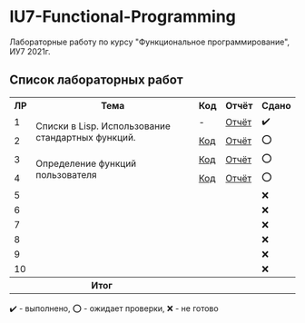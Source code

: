 # IU7-Functional-Programming
Лабораторные работу по курсу "Функциональное программирование", ИУ7 2021г.

## Список лабораторных работ

<table>
   <tr>
   <tr>
      <th>ЛР</th>
      <th>Тема</th>
      <th>Код</th>
      <th>Отчёт</th>
      <th>Сдано</th>
   </tr>
   <tr>
      <td>1</td>
      <td rowspan=3>Списки в Lisp. Использование стандартных функций.</th>
      <td>-</td>
      <td><a href="https://github.com/SGCube/IU7-Functional-Programming/tree/main/lab_01/report.pdf">Отчёт</a></td>
      <td>✔️</td>
   </tr>
   <tr>
   <tr>
      <td>2</td>
      <td><a href="https://github.com/SGCube/IU7-Functional-Programming/tree/main/lab_02">Код</a></td>
      <td><a href="https://github.com/SGCube/IU7-Functional-Programming/tree/main/lab_02/report.pdf">Отчёт</a></td>
      <td>⭕️</td>
   </tr>
   <tr>
      <tr>
      <td>3</td>
      <td rowspan=3>Определение функций пользователя</th>
      <td><a href="https://github.com/SGCube/IU7-Functional-Programming/tree/main/lab_03">Код</a></td>
      <td><a href="https://github.com/SGCube/IU7-Functional-Programming/tree/main/lab_03/report.pdf">Отчёт</a></td>
      <td>⭕️</td>
   </tr>
   <tr>
   <tr>
      <td>4</td>
      <td><a href="https://github.com/SGCube/IU7-Functional-Programming/tree/main/lab_04">Код</a></td>
      <td><a href="https://github.com/SGCube/IU7-Functional-Programming/tree/main/lab_04/report.pdf">Отчёт</a></td>
      <td>⭕️</td>
   </tr>
   <tr>
   <tr>
      <td>5</td>
      <td></td>
      <td></td>
      <td></td>
      <td>❌</td>
   </tr>
   <tr>
   <tr>
      <td>6</td>
      <td></td>
      <td></td>
      <td></td>
      <td>❌</td>
   </tr>
   <tr>
   <tr>
      <td>7</td>
      <td></td>
      <td></td>
      <td></td>
      <td>❌</td>
   </tr>
   <tr>
   <tr>
      <td>8</td>
      <td></td>
      <td></td>
      <td></td>
      <td>❌</td>
   </tr>
   <tr>
   <tr>
      <td>9</td>
      <td></td>
      <td></td>
      <td></td>
      <td>❌</td>
   </tr>
   <tr>
   <tr>
      <td>10</td>
      <td></td>
      <td></td>
      <td></td>
      <td>❌</td>
   </tr>
   <tr>
      <th colspan = "2">Итог</th>
      <th colspan = "3"></th>
   </tr>
</table>

✔️ - выполнено, ⭕️ - ожидает проверки, ❌ - не готово
